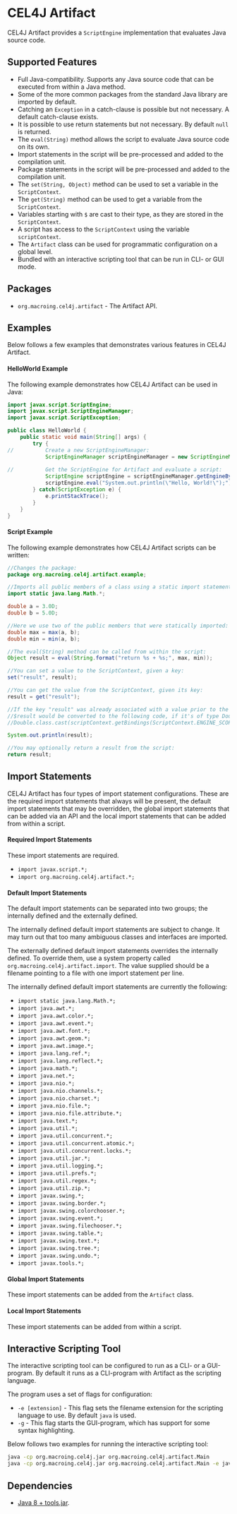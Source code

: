 CEL4J Artifact
==============
CEL4J Artifact provides a `ScriptEngine` implementation that evaluates Java source code.

Supported Features
------------------
* Full Java-compatibility. Supports any Java source code that can be executed from within a Java method.
* Some of the more common packages from the standard Java library are imported by default.
* Catching an `Exception` in a catch-clause is possible but not necessary. A default catch-clause exists.
* It is possible to use return statements but not necessary. By default `null` is returned.
* The `eval(String)` method allows the script to evaluate Java source code on its own.
* Import statements in the script will be pre-processed and added to the compilation unit.
* Package statements in the script will be pre-processed and added to the compilation unit.
* The `set(String, Object)` method can be used to set a variable in the `ScriptContext`.
* The `get(String)` method can be used to get a variable from the `ScriptContext`.
* Variables starting with `$` are cast to their type, as they are stored in the `ScriptContext`.
* A script has access to the `ScriptContext` using the variable `scriptContext`.
* The `Artifact` class can be used for programmatic configuration on a global level.
* Bundled with an interactive scripting tool that can be run in CLI- or GUI mode.

Packages
--------
* `org.macroing.cel4j.artifact` - The Artifact API.

Examples
--------
Below follows a few examples that demonstrates various features in CEL4J Artifact.

#### HelloWorld Example
The following example demonstrates how CEL4J Artifact can be used in Java:

```java
import javax.script.ScriptEngine;
import javax.script.ScriptEngineManager;
import javax.script.ScriptException;

public class HelloWorld {
    public static void main(String[] args) {
        try {
//          Create a new ScriptEngineManager:
            ScriptEngineManager scriptEngineManager = new ScriptEngineManager();
            
//          Get the ScriptEngine for Artifact and evaluate a script:
            ScriptEngine scriptEngine = scriptEngineManager.getEngineByExtension("java");
            scriptEngine.eval("System.out.println(\"Hello, World!\");");
        } catch(ScriptException e) {
            e.printStackTrace();
        }
    }
}
```

#### Script Example
The following example demonstrates how CEL4J Artifact scripts can be written:

```java
//Changes the package:
package org.macroing.cel4j.artifact.example;

//Imports all public members of a class using a static import statement:
import static java.lang.Math.*;

double a = 3.0D;
double b = 5.0D;

//Here we use two of the public members that were statically imported:
double max = max(a, b);
double min = min(a, b);

//The eval(String) method can be called from within the script:
Object result = eval(String.format("return %s + %s;", max, min));

//You can set a value to the ScriptContext, given a key:
set("result", result);

//You can get the value from the ScriptContext, given its key:
result = get("result");

//If the key "result" was already associated with a value prior to the evaluation of this script, you could use $result to access it instead.
//$result would be converted to the following code, if it's of type Double like shown above:
//Double.class.cast(scriptContext.getBindings(ScriptContext.ENGINE_SCOPE).get("result"))

System.out.println(result);

//You may optionally return a result from the script:
return result;
```

Import Statements
-----------------
CEL4J Artifact has four types of import statement configurations. These are the required import statements that always will be present, the default import statements that may be overridden, the global import statements that can be added via an API and the local import statements that can be added from within a script.

#### Required Import Statements
These import statements are required.

* `import javax.script.*;`
* `import org.macroing.cel4j.artifact.*;`

#### Default Import Statements
The default import statements can be separated into two groups; the internally defined and the externally defined.

The internally defined default import statements are subject to change. It may turn out that too many ambiguous classes and interfaces are imported.

The externally defined default import statements overrides the internally defined. To override them, use a system property called `org.macroing.cel4j.artifact.import`. The value supplied should be a filename pointing to a file with one import statement per line.

The internally defined default import statements are currently the following:
* `import static java.lang.Math.*;`
* `import java.awt.*;`
* `import java.awt.color.*;`
* `import java.awt.event.*;`
* `import java.awt.font.*;`
* `import java.awt.geom.*;`
* `import java.awt.image.*;`
* `import java.lang.ref.*;`
* `import java.lang.reflect.*;`
* `import java.math.*;`
* `import java.net.*;`
* `import java.nio.*;`
* `import java.nio.channels.*;`
* `import java.nio.charset.*;`
* `import java.nio.file.*;`
* `import java.nio.file.attribute.*;`
* `import java.text.*;`
* `import java.util.*;`
* `import java.util.concurrent.*;`
* `import java.util.concurrent.atomic.*;`
* `import java.util.concurrent.locks.*;`
* `import java.util.jar.*;`
* `import java.util.logging.*;`
* `import java.util.prefs.*;`
* `import java.util.regex.*;`
* `import java.util.zip.*;`
* `import javax.swing.*;`
* `import javax.swing.border.*;`
* `import javax.swing.colorchooser.*;`
* `import javax.swing.event.*;`
* `import javax.swing.filechooser.*;`
* `import javax.swing.table.*;`
* `import javax.swing.text.*;`
* `import javax.swing.tree.*;`
* `import javax.swing.undo.*;`
* `import javax.tools.*;`

#### Global Import Statements
These import statements can be added from the `Artifact` class.

#### Local Import Statements
These import statements can be added from within a script.

Interactive Scripting Tool
--------------------------
The interactive scripting tool can be configured to run as a CLI- or a GUI-program. By default it runs as a CLI-program with Artifact as the scripting language.

The program uses a set of flags for configuration:
* `-e [extension]` - This flag sets the filename extension for the scripting language to use. By default `java` is used.
* `-g` - This flag starts the GUI-program, which has support for some syntax highlighting.

Below follows two examples for running the interactive scripting tool:
```bash
java -cp org.macroing.cel4j.jar org.macroing.cel4j.artifact.Main
java -cp org.macroing.cel4j.jar org.macroing.cel4j.artifact.Main -e java -g
```

Dependencies
------------
 - [Java 8 + tools.jar](http://www.java.com).